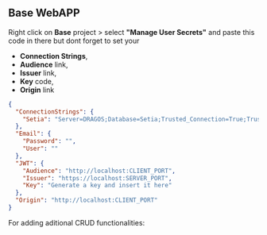 ## Base WebAPP

Right click on **Base** project > select **"Manage User Secrets"** and paste this code in there but dont forget to set your
- **Connection Strings**,
- **Audience** link, 
- **Issuer** link, 
- **Key** code,
- **Origin** link

```json
{
  "ConnectionStrings": {
    "Setia": "Server=DRAGOS;Database=Setia;Trusted_Connection=True;TrustServerCertificate=True;"
  },
  "Email": {
    "Password": "",
    "User": ""
  },
  "JWT": {
    "Audience": "http://localhost:CLIENT_PORT",
    "Issuer": "https://localhost:SERVER_PORT",
    "Key": "Generate a key and insert it here"
  },
  "Origin": "http://localhost:CLIENT_PORT"
}
```

For adding aditional CRUD functionalities: 